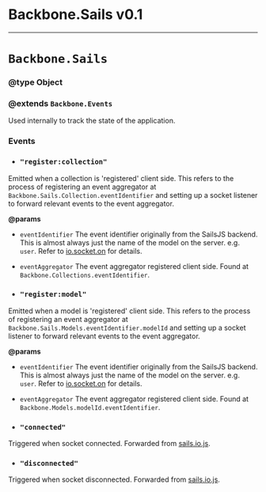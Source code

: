 # Backbone.Sails v0.1

***

# `Backbone.Sails`
### @type Object
### @extends `Backbone.Events`

Used internally to track the state of the application.

### Events
* ### `"register:collection"`
 Emitted when a collection is 'registered' client side. This refers to the process of registering an event aggregator at `Backbone.Sails.Collection.eventIdentifier` and setting up a socket listener to forward relevant events to the event aggregator.

 **@params**
 * `eventIdentifier` The event identifier originally from the SailsJS backend. This is almost always just the name of the model on the server. e.g. `user`. Refer to [io.socket.on](http://sailsjs.org/#/documentation/reference/websockets/sails.io.js/io.socket.on.html) for details.
 * `eventAggregator` The event aggregator registered client side. Found at `Backbone.Collections.eventIdentifier`.

* ### `"register:model"`
 Emitted when a model is 'registered' client side. This refers to the process of registering an event aggregator at `Backbone.Sails.Models.eventIdentifier.modelId` and setting up a socket listener to forward relevant events to the event aggregator.

 **@params**
 * `eventIdentifier` The event identifier originally from the SailsJS backend. This is almost always just the name of the model on the server. e.g. `user`. Refer to [io.socket.on](http://sailsjs.org/#/documentation/reference/websockets/sails.io.js/io.socket.on.html) for details.
 * `eventAggregator` The event aggregator registered client side. Found at `Backbone.Models.modelId.eventIdentifier`.
  
* ### `"connected"`
 Triggered when socket connected. Forwarded from [sails.io.js](https://github.com/balderdashy/sails.io.js).

* ### `"disconnected"`
 Triggered when socket disconnected. Forwarded from [sails.io.js](https://github.com/balderdashy/sails.io.js).
